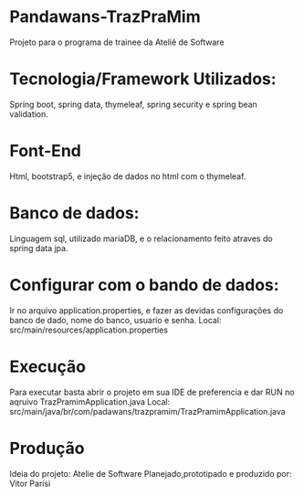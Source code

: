 # Pandawans-TrazPraMim
Projeto para o programa de trainee da Ateliê de Software

# Tecnologia/Framework Utilizados:
Spring boot, spring data, thymeleaf, spring security e spring bean validation.

# Font-End
Html, bootstrap5, e injeção de dados no html com o thymeleaf.

# Banco de dados:
Linguagem sql, utilizado mariaDB, e o relacionamento feito atraves do spring data jpa.

# Configurar com o bando de dados:
Ir no arquivo application.properties, e fazer as devidas configurações do banco de dado, nome do banco, usuario e senha.
Local: src/main/resources/application.properties

# Execução
Para executar basta abrir o projeto em sua IDE de preferencia e dar RUN no aqruivo TrazPramimApplication.java
Local: src/main/java/br/com/padawans/trazpramim/TrazPramimApplication.java

# Produção
Ideia do projeto: Atelie de Software
Planejado,prototipado e produzido por: Vitor Parisi